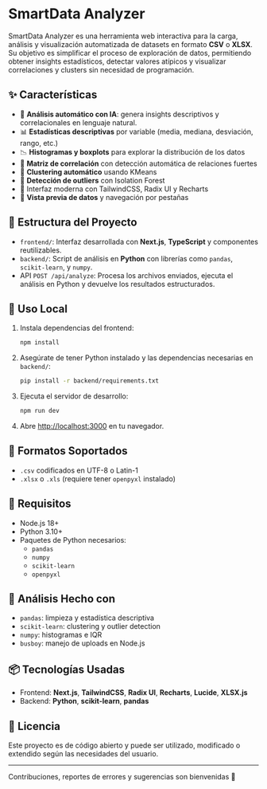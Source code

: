 # SmartData Analyzer

SmartData Analyzer es una herramienta web interactiva para la carga, análisis y visualización automatizada de datasets en formato **CSV** o **XLSX**. Su objetivo es simplificar el proceso de exploración de datos, permitiendo obtener insights estadísticos, detectar valores atípicos y visualizar correlaciones y clusters sin necesidad de programación.

## ✨ Características

- 🤖 **Análisis automático con IA**: genera insights descriptivos y correlacionales en lenguaje natural.
- 📊 **Estadísticas descriptivas** por variable (media, mediana, desviación, rango, etc.)
- 📉 **Histogramas y boxplots** para explorar la distribución de los datos
- 🧮 **Matriz de correlación** con detección automática de relaciones fuertes
- 🧠 **Clustering automático** usando KMeans
- 🚨 **Detección de outliers** con Isolation Forest
- 🧵 Interfaz moderna con TailwindCSS, Radix UI y Recharts
- 🔎 **Vista previa de datos** y navegación por pestañas

## 🧱 Estructura del Proyecto

- `frontend/`: Interfaz desarrollada con **Next.js**, **TypeScript** y componentes reutilizables.
- `backend/`: Script de análisis en **Python** con librerías como `pandas`, `scikit-learn`, y `numpy`.
- API `POST /api/analyze`: Procesa los archivos enviados, ejecuta el análisis en Python y devuelve los resultados estructurados.

## 🚀 Uso Local

1. Instala dependencias del frontend:

   ```bash
   npm install
   ```

2. Asegúrate de tener Python instalado y las dependencias necesarias en `backend/`:

   ```bash
   pip install -r backend/requirements.txt
   ```

3. Ejecuta el servidor de desarrollo:

   ```bash
   npm run dev
   ```

4. Abre [http://localhost:3000](http://localhost:3000) en tu navegador.

## 📂 Formatos Soportados

- `.csv` codificados en UTF-8 o Latin-1
- `.xlsx` o `.xls` (requiere tener `openpyxl` instalado)

## 🔧 Requisitos

- Node.js 18+
- Python 3.10+
- Paquetes de Python necesarios:
  - `pandas`
  - `numpy`
  - `scikit-learn`
  - `openpyxl`

## 🧪 Análisis Hecho con

- `pandas`: limpieza y estadística descriptiva
- `scikit-learn`: clustering y outlier detection
- `numpy`: histogramas e IQR
- `busboy`: manejo de uploads en Node.js

## 📦 Tecnologías Usadas

- Frontend: **Next.js**, **TailwindCSS**, **Radix UI**, **Recharts**, **Lucide**, **XLSX.js**
- Backend: **Python**, **scikit-learn**, **pandas**

## 📄 Licencia

Este proyecto es de código abierto y puede ser utilizado, modificado o extendido según las necesidades del usuario.

---

Contribuciones, reportes de errores y sugerencias son bienvenidas 🚀
